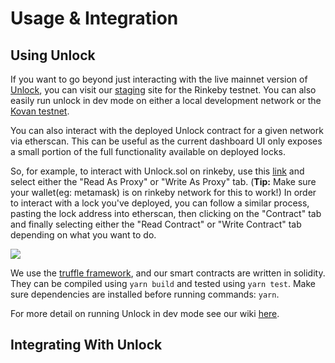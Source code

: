 # Usage & Integration

## Using Unlock

If you want to go beyond just interacting with the live mainnet version of [Unlock](https://unlock-protocol.com/), you can visit our [staging](https://staging.unlock-protocol.com/) site for the Rinkeby testnet. You can also easily run unlock in dev mode on either a local development network or the [Kovan testnet](https://github.com/unlock-protocol/unlock/wiki/Running-Unlock-in-dev#running-unlock-on-kovan-testnet).

You can also interact with the deployed Unlock contract for a given network via etherscan. This can be useful as the current dashboard UI only exposes a small portion of the full functionality available on deployed locks. 

So, for example, to interact with Unlock.sol on rinkeby, use this [link](https://rinkeby.etherscan.io/address/0xd8c88be5e8eb88e38e6ff5ce186d764676012b0b#code) and select either the "Read As Proxy" or "Write As Proxy" tab. \(**Tip:** Make sure your wallet\(eg: metamask\) is on rinkeby network for this to work!\) In order to interact with a lock you've deployed, you can follow a similar process, pasting the lock address into etherscan, then clicking on the "Contract" tab and finally selecting  either the "Read Contract" or "Write Contract" tab depending on what you want to do.

![](../../.gitbook/assets/image%20%288%29%20%281%29.png)

We use the [truffle framework](http://truffleframework.com/), and our smart contracts are written in solidity. They can be compiled using `yarn build` and tested using `yarn test`. Make sure dependencies are installed before running commands: `yarn`. 

For more detail on running Unlock in dev mode see our wiki [here](https://github.com/unlock-protocol/unlock/wiki/Running-Unlock-in-dev).

## Integrating With Unlock

